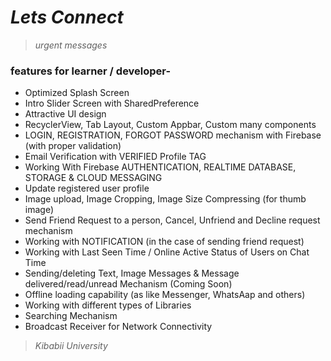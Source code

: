 # *Lets Connect*
> _urgent messages_

### features for learner / developer-
* Optimized Splash Screen
* Intro Slider Screen with SharedPreference
* Attractive UI design
* RecyclerView, Tab Layout, Custom Appbar, Custom many components
* LOGIN, REGISTRATION, FORGOT PASSWORD mechanism with Firebase (with proper validation)
* Email Verification with VERIFIED Profile TAG
* Working With Firebase AUTHENTICATION, REALTIME DATABASE, STORAGE & CLOUD MESSAGING
* Update registered user profile
* Image upload, Image Cropping, Image Size Compressing (for thumb image)
* Send Friend Request to a person, Cancel, Unfriend and Decline request mechanism
* Working with NOTIFICATION (in the case of sending friend request)
* Working with Last Seen Time / Online Active Status of Users on Chat Time
* Sending/deleting Text, Image Messages & Message delivered/read/unread Mechanism (Coming Soon)
* Offline loading capability (as like Messenger, WhatsAap and others)
* Working with different types of Libraries
* Searching Mechanism
* Broadcast Receiver for Network Connectivity 






>_Kibabii University_

